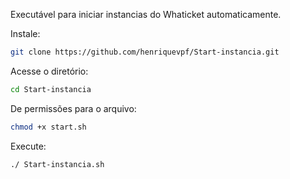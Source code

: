 Executável para iniciar instancias do Whaticket automaticamente.

Instale:

```bash
git clone https://github.com/henriquevpf/Start-instancia.git
```

Acesse o diretório:

```bash
cd Start-instancia
```

De permissões para o arquivo:

```bash
chmod +x start.sh
```

Execute:

```bash
./ Start-instancia.sh
```
